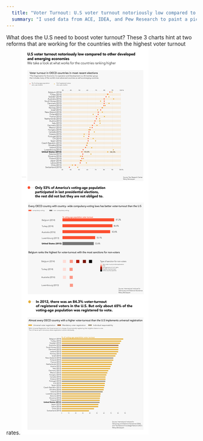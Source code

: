 ```yaml
---
  title: "Voter Turnout: U.S voter turnout notoriously low compared to other developed and emerging economies"
  summary: "I used data from ACE, IDEA, and Pew Research to paint a picture of how U.S voter turnout looks when compared to other countries. I divided the story in 3, creating a chart for each part. The first part gives an introductory look and compares U.S voter turnout with that of other 34 countries (OECD members). The second one compares U.S voter turnout with that of the 4 countries in the OECD group that have compulsory voting laws. And the third chart compares how the countries with universal registration among the group of 34 do compared to others with individual registration like the U.S"
---
```


What does the U.S need to boost voter turnout? These 3 charts hint at two reforms that are working for the countries with the highest voter turnout rates. 
![Chart](project3_voter_turnout.png)
